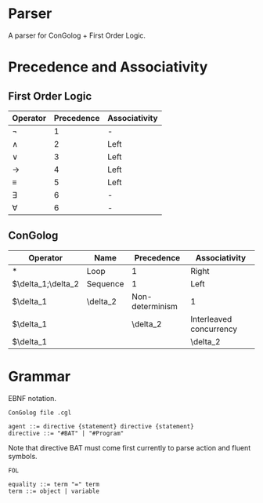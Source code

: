 # Parser

A parser for ConGolog + First Order Logic.

# Precedence and Associativity

## First Order Logic

| Operator  | Precedence | Associativity |
|-----------|------------|---------------|
| $\neg$    |     1      |      -        |
| $\land$   |     2      |     Left      |
| $\lor$    |     3      |     Left      |
| $\to$     |     4      |     Left      |
| $\equiv$  |     5      |     Left      |
| $\exists$ |     6      |      -        |
| $\forall$ |     6      |      -        |

## ConGolog

| Operator               |    Name                       | Precedence | Associativity |
|------------------------|-------------------------------|------------|---------------|
| *                      |  Loop                         |     1      |     Right     |
| $\delta_1;\delta_2     |  Sequence                     |     1      |     Left      |
| $\delta_1|\delta_2     |  Non-determinism              |     1      |     Left      |
| $\delta_1||\delta_2    |  Interleaved concurrency      |     1      |     Left      |
| $\delta_1|||\delta_2   |  Synchronized concurrency     |     1      |     Left      |

# Grammar
EBNF notation.

`ConGolog file .cgl`
```
agent ::= directive {statement} directive {statement}
directive ::= "#BAT" | "#Program"
```

Note that directive BAT must come first currently to parse action and fluent symbols.

`FOL`
```
equality ::= term "=" term
term ::= object | variable
```
